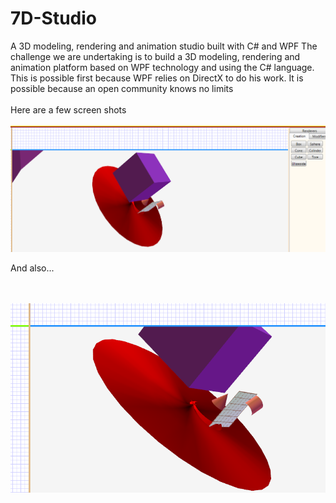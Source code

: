 # 7D-Studio
A 3D modeling, rendering and animation studio built with C# and WPF
The challenge we are undertaking is to build a 3D modeling, rendering and animation platform based on WPF technology and using the C# language.<br/>
This is possible first because WPF relies on DirectX to do his work.
It is possible because an open community knows no limits
<br/>
<br/>
Here are a few screen shots<br/>
<br/>
<a href="https://github.com/alainlompo/7D-Studio">
  <img src="show/show_picture_001.png?raw=true" width="600px">
</a>

And also...

<br/>
<br/>
<a href="https://github.com/alainlompo/7D-Studio">
  <img src="show/show_picture_002.png?raw=true" width="600px">
</a>

